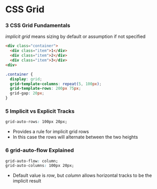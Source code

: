 # CSS Grid

### 3 CSS Grid Fundamentals

_implicit grid_ means sizing by default or assumption if not specified

```html
<div class="container">
  <div class="item">1</div>
  <div class="item">2</div>
  <div class="item">3</div>
<div>
```

```CSS
.container {
  display: grid;
  grid-template-columns: repeat(5, 100px);
  grid-template-rows: 200px 75px;
  grid-gap: 20px;
}
```

### 5 Implicit vs Explicit Tracks

```css
grid-auto-rows: 100px 20px;
```

+  Provides a rule for implicit grid rows
  + In this case the rows will alternate between the two heights

### 6 grid-auto-flow Explained

```css
grid-auto-flow: column;
grid-auto-columns: 100px 20px;
```

+ Default value is _row_, but _column_ allows horizontal tracks to be the implicit result
